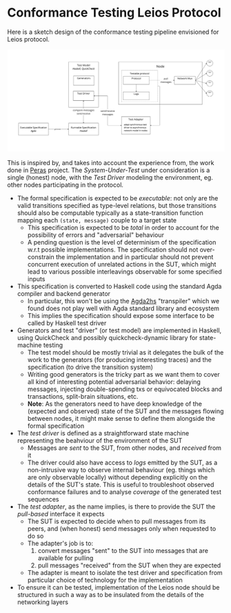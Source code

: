 # Conformance Testing Leios Protocol

Here is a sketch design of the conformance testing pipeline envisioned for Leios protocol.

![](conformance-testing-pipeline.jpg)

This is inspired by, and takes into account the experience from, the work done in [Peras](https://github.com/input-output-hk/peras-design) project. The _System-Under-Test_ under consideration is a single (honest) node, with the _Test Driver_ modeling the environment, eg. other nodes participating in the protocol.

* The formal specification is expected to be _executable_: not only are the valid transitions specified as type-level relations, but those transitions should also be computable typically as a state-transition function mapping each `(state, message)` couple to a target state
  * This specification is expected to be _total_ in order to account for the possibility of errors and "adversarial" behaviour
  * A pending question is the level of determinism of the specification w.r.t possible implementations. The specification should not over-constrain the implementation and in particular should not prevent concurrent execution of unrelated actions in the SUT, which might lead to various possible interleavings observable for some specified inputs
* This specification is converted to Haskell code using the standard Agda compiler and backend generator
  * In particular, this won't be using the [Agda2hs]() "transpiler" which we found does not play well with Agda standard library and ecosystem
  * This implies the specification should expose some interface to be called by Haskell test driver
* Generators and test "driver" (or test model) are implemented in Haskell, using QuickCheck and possibly quickcheck-dynamic library for state-machine testing
  * The test model should be mostly trivial as it delegates the bulk of the work to the generators (for producing interesting traces) and the specification (to drive the transition system)
  * Writing good generators is the tricky part as we want them to cover all kind of interesting potential adversarial behavior: delaying messages, injecting double-spending txs or equivocated blocks and transactions, split-brain situations, etc.
  * **Note**: As the generators need to have deep knowledge of the (expected and observed) state of the SUT and the messages flowing between nodes, it might make sense to define them alongside the formal specification
* The _test driver_ is defined as a straightforward state machine representing the beahviour of the environment of the SUT
  * Messages are _sent_ to the SUT, from other nodes, and _received_ from it
  * The driver could also have access to _logs_ emitted by the SUT, as a non-intrusive way to observe internal behaviour (eg. things which are only observable locally) without depending explicitly on the details of the SUT's state. This is useful to troubleshoot observed conformance failures and to analyse _coverage_ of the generated test sequences
* The _test adapter_, as the name implies, is there to provide the SUT the _pull-based_ interface it expects
  * The SUT is expected to decide when to pull messages from its peers, and (when honest) send messages only when requested to do so
  * The adapter's job is to:
    1. convert messages "sent" to the SUT into messages that are available for pulling
    2. pull messages "received" from the SUT when they are expected
  * The adapter is meant to isolate the test driver and specification from particular choice of technology for the implementation
* To ensure it can be tested, implementation of the Leios node should be structured in such a way as to be insulated from the details of the networking layers
